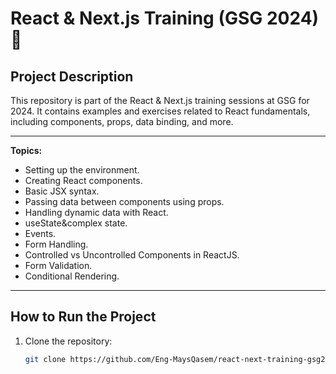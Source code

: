 # React & Next.js Training (GSG 2024) 🚀

## Project Description
This repository is part of the React & Next.js training sessions at GSG for 2024. It contains examples and exercises related to React fundamentals, including components, props, data binding, and more.

---

 **Topics:**
  - Setting up the environment.
  - Creating React components.
  - Basic JSX syntax.
  - Passing data between components using props.
  - Handling dynamic data with React.
  - useState&complex state.
  - Events.
  - Form Handling.
  - Controlled vs Uncontrolled Components in ReactJS.
  - Form Validation.
  - Conditional Rendering.

---


## How to Run the Project

1. Clone the repository:
   ```bash
   git clone https://github.com/Eng-MaysQasem/react-next-training-gsg2024sessions.git

